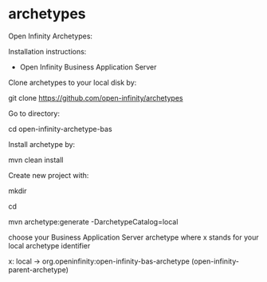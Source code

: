 archetypes
==========

Open Infinity Archetypes:

Installation instructions:

- Open Infinity Business Application Server 

Clone archetypes to your local disk by:

git clone https://github.com/open-infinity/archetypes

Go to directory:

cd open-infinity-archetype-bas

Install archetype by:

mvn clean install

Create new project with:

mkdir <your-project>

cd <your-project>

mvn archetype:generate -DarchetypeCatalog=local  

choose your Business Application Server archetype where x stands for your local archetype identifier

x: local -> org.openinfinity:open-infinity-bas-archetype (open-infinity-parent-archetype)
